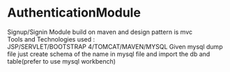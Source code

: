 # AuthenticationModule
Signup/Signin Module build on maven and design pattern is mvc <br>
Tools and Technologies used :<br>
JSP/SERVLET/BOOTSTRAP 4/TOMCAT/MAVEN/MYSQL
Given mysql dump file just create schema of the name in mysql file and import the db and table(prefer to use mysql workbench) 
